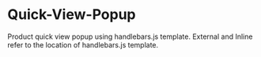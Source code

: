 # Quick-View-Popup
Product quick view popup using handlebars.js template. External and Inline refer to the location of handlebars.js template.
